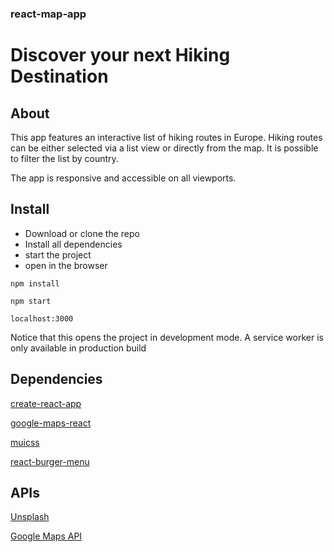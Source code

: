 ### react-map-app
# Discover your next Hiking Destination

## About 
This app features an interactive list of hiking routes in Europe. Hiking routes can be either selected via a list view or directly from the map.
It is possible to filter the list by country. 

The app is responsive and accessible on all viewports. 

## Install 

* Download or clone the repo 
* Install all dependencies 
* start the project
* open in the browser 

`npm install` 

`npm start`

`localhost:3000`

Notice that this opens the project in development mode. A service worker is only available in production build 

## Dependencies

[create-react-app](https://www.npmjs.com/package/google-maps-react)

[google-maps-react](https://www.npmjs.com/package/google-maps-react)

[muicss](https://www.muicss.com/)

[react-burger-menu](https://negomi.github.io/react-burger-menu/)


## APIs  

[Unsplash](https://unsplash.com/developers)

[Google Maps API](https://cloud.google.com/maps-platform/) 
